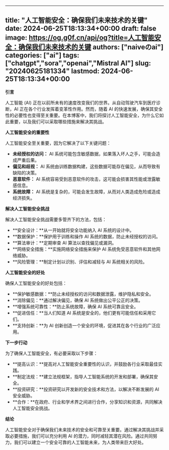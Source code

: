 
---
title: "人工智能安全：确保我们未来技术的关键"
date: 2024-06-25T18:13:34+00:00
draft: false
image: https://og.g0f.cn/api/og?title=人工智能安全：确保我们未来技术的关键
authors: ["naiveのai"]
categories: ["ai"]
tags: ["chatgpt","sora","openai","Mistral AI"]
slug: "20240625181334"
lastmod: 2024-06-25T18:13:34+00:00
---
**引言**

人工智能 (AI) 正在以前所未有的速度改变我们的世界。从自动驾驶汽车到医疗诊断，AI 正在各个行业发挥着变革性作用。然而，随着 AI 的快速发展，确保其安全性的必要性也变得至关重要。在本博客中，我们将探讨人工智能安全，为什么它如此重要，以及我们可以采取哪些措施来解决其挑战。

**人工智能安全的重要性**

人工智能安全至关重要，因为它解决了以下关键问题：

* **未经授权的访问：** AI 系统可能包含敏感数据，如果落入坏人之手，可能会造成严重后果。
* **偏见和歧视：** AI 系统由训练数据构建，这些数据可能存在偏见，从而导致有缺陷的决策。
* **恶意软件：** AI 系统容易受到恶意软件的攻击，这可能会损害其性能或泄露敏感信息。
* **系统故障：** AI 系统是复杂的，可能会发生故障，从而对人类造成危险或造成经济损失。

**解决人工智能安全挑战**

解决人工智能安全挑战需要多管齐下的方法，包括：

* **安全设计：**从一开始就将安全功能纳入 AI 系统的设计中。
* **数据保护：**保护用于训练和操作 AI 系统的数据，防止未经授权的访问。
* **算法审计：**定期审查 AI 算法以查找偏见或漏洞。
* **网络安全措施：**实施网络安全措施来保护 AI 系统免受恶意软件和其他网络威胁。
* **风险管理：**制定计划以识别、评估和减轻与 AI 系统相关的风险。

**人工智能安全的好处**

确保人工智能安全的好处包括：

* **保护敏感数据：**防止未经授权的访问和数据泄露，维护隐私和安全。
* **消除偏见：**通过解决偏见，确保 AI 系统做出公平公正的决策。
* **增强系统可靠性：**防止系统故障，确保 AI 系统可靠且安全。
* **促进信任：**当人们知道 AI 系统是安全的，他们更有可能信任和采用它们。
* **支持创新：**为 AI 创新创造一个安全的环境，促进其在各个行业的广泛应用。

**下一步行动**

为了确保人工智能安全，有必要采取以下步骤：

* **提高认识：**提高对人工智能安全重要性的认识，并鼓励各行业采取最佳实践。
* **制定法规：**建立法规框架，指导人工智能系统的开发和部署，确保其安全。
* **投资研究：**投资研究以开发新的安全技术和方法，以解决不断发展的 AI 安全威胁。
* **合作：**在政府、行业和学术界之间进行合作，分享知识和资源，共同解决人工智能安全挑战。

**结论**

人工智能安全对于确保我们未来技术的安全和可靠至关重要。通过解决其挑战并采取必要措施，我们可以充分利用 AI 的潜力，同时减轻其潜在风险。通过共同努力，我们可以建立一个安全可靠的人工智能未来，为人类带来巨大好处。